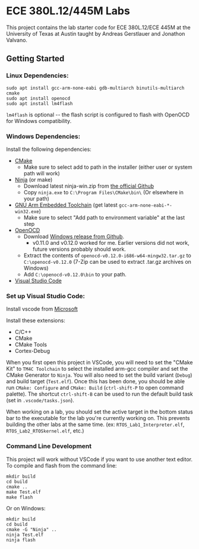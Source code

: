 # ECE 380L.12/445M Labs

This project contains the lab starter code for ECE 380L.12/ECE 445M at the University of Texas at
Austin taught by Andreas Gerstlauer and Jonathon Valvano.

## Getting Started
### Linux Dependencies:
```
sudo apt install gcc-arm-none-eabi gdb-multiarch binutils-multiarch cmake
sudo apt install openocd
sudo apt install lm4flash
```
`lm4flash` is optional -- the flash script is configured to flash with OpenOCD for Windows compatibility.


### Windows Dependencies:
Install the following dependencies:

- [CMake](https://cmake.org/download/)
  - Make sure to select add to path in the installer (either user or system path will work)
- [Ninja](https://ninja-build.org/) (or make)
  - Download latest ninja-win.zip from [the official Github](https://github.com/ninja-build/ninja/releases)
  - Copy `ninja.exe` to `C:\Program Files\CMake\bin\` (Or elsewhere in your path)
- [GNU Arm Embedded Toolchain](https://developer.arm.com/downloads/-/gnu-rm) (get latest `gcc-arm-none-eabi-*-win32.exe`)
  - Make sure to select "Add path to environment variable" at the last step
- [OpenOCD](https://openocd.org/)
  - Download [Windows release from Github](https://github.com/openocd-org/openocd/releases/tag/v0.12.0).
    - v0.11.0 and v0.12.0 worked for me. Earlier versions did not work, future versions probably should work.
  - Extract the contents of `openocd-v0.12.0-i686-w64-mingw32.tar.gz` to `C:\openocd-v0.12.0` (7-Zip can be used to extract .tar.gz archives on Windows)
  - Add `C:\openocd-v0.12.0\bin` to your path.
- [Visual Studio Code](https://code.visualstudio.com/)


### Set up Visual Studio Code:
Install vscode from [Microsoft](https://code.visualstudio.com/)

Install these extensions:
- C/C++
- CMake
- CMake Tools
- Cortex-Debug

When you first open this project in VSCode, you will need to set the "CMake Kit" to `TM4C Toolchain`
to select the installed arm-gcc compiler and set the CMake Generator to `Ninja`. You will also need
to set the build variant (`Debug`) and build target (`Test.elf`). Once this has been done, you
should be able run `CMake: Configure` and `CMake: Build` (`ctrl-shift-P` to open command palette).
The shortcut `ctrl-shift-B` can be used to run the default build task (set in `.vscode/tasks.json`).

When working on a lab, you should set the active target in the bottom status bar to the executable
for the lab you're currently working on. This prevents building the other labs at the same time.
(ex: `RTOS_Lab1_Interpreter.elf`, `RTOS_Lab2_RTOSkernel.elf`, etc.)


### Command Line Development
This project will work without VSCode if you want to use another text editor. To compile and flash
from the command line:
```
mkdir build
cd build
cmake ..
make Test.elf
make flash
```
Or on Windows:
```
mkdir build
cd build
cmake -G "Ninja" ..
ninja Test.elf
ninja flash
```
